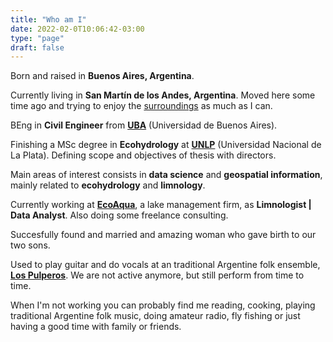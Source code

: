 ```yaml
---
title: "Who am I"
date: 2022-02-0T10:06:42-03:00
type: "page"
draft: false
---
```


Born and raised in **Buenos Aires, Argentina**. 

Currently living in **San Martín de los Andes, Argentina**. Moved here some time ago and trying to enjoy the [surroundings][SMAndes] as much as I can.

BEng in **Civil Engineer** from [**UBA**][UBA] (Universidad de Buenos Aires).

Finishing a MSc degree in **Ecohydrology** at [**UNLP**][UNLP] (Universidad Nacional de La Plata). Defining scope and objectives of thesis with directors.

Main areas of interest consists in **data science** and **geospatial information**, mainly related to **ecohydrology** and **limnology**.

Currently working at [**EcoAqua**][ECOAQUA], a lake management firm, as **Limnologist | Data Analyst**. Also doing some freelance consulting.

Succesfully found and married and amazing woman who gave birth to our two sons.

Used to play guitar and do vocals at an traditional Argentine folk ensemble, [**Los Pulperos**][SPOTIFY]. We are not active anymore, but still perform from time to time.

When I'm not working you can probably find me reading, cooking, playing traditional Argentine folk music, doing amateur radio, fly fishing or just having a good time with family or friends.


[UBA]: http://www.fi.uba.ar/
[UNLP]: https://unlp.edu.ar/
[ECOAQUA]: https://www.ecoaqua.com.ar
[SPOTIFY]: https://open.spotify.com/artist/3F3p5QYtREwN6bnOfRm4Fz?si=mqwcNBhWTjubZSkzCCQllQ
[SMAndes]: /files/smandes.jpg 
